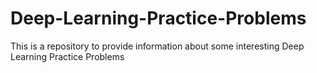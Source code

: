 # Deep-Learning-Practice-Problems
This is a repository to provide information about some interesting Deep Learning Practice Problems 
